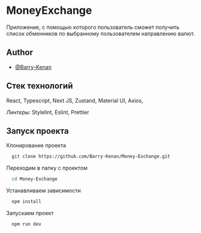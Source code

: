 # MoneyExchange

Приложение, с помощью которого пользователь сможет получить список обменников по выбранному пользователем направлению валют.

## Author

- [@Barry-Kenan](https://github.com/Barry-Kenan)

## Стек технологий

React, Typescript, Next JS, Zustand, Material UI, Axios,

_Линтеры:_ Stylelint, Eslint, Prettier

## Запуск проекта

Клонирование проекта

```bash
  git clone https://github.com/Barry-Kenan/Money-Exchange.git
```

Переходим в папку с проектом

```bash
  cd Money-Exchange
```

Устанавливаем зависимости

```bash
  npm install
```

Запускаем проект

```bash
  npm run dev
```
